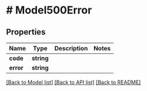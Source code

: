 # # Model500Error

## Properties

Name | Type | Description | Notes
------------ | ------------- | ------------- | -------------
**code** | **string** |  |
**error** | **string** |  |

[[Back to Model list]](../../README.md#models) [[Back to API list]](../../README.md#endpoints) [[Back to README]](../../README.md)
